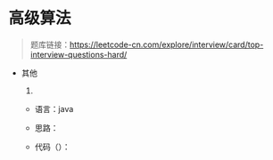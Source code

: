 # 高级算法

> 题库链接：https://leetcode-cn.com/explore/interview/card/top-interview-questions-hard/

* 其他

  1.  

   + 语言：java

   + 思路：

   + 代码（）：

